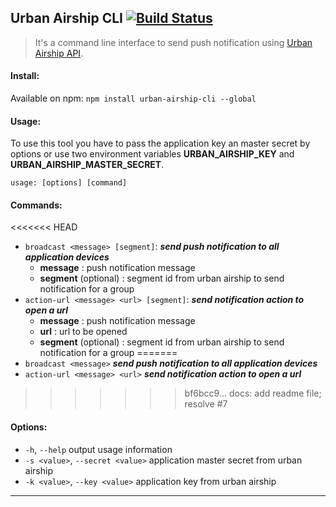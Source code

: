 ## Urban Airship CLI [![Build Status](https://travis-ci.org/arthursz/urban-airship-cli.svg?branch=master)](https://travis-ci.org/arthursz/urban-airship-cli)

> It's a command line interface to send push notification using [Urban Airship API](https://www.urbanairship.com/).

#### Install:
Available on npm:
`npm install urban-airship-cli --global`

#### Usage:
To use this tool you have to pass the application key an master secret by options or use two environment variables **URBAN_AIRSHIP_KEY** and **URBAN_AIRSHIP_MASTER_SECRET**.

`usage: [options] [command]`

#### Commands:
<<<<<<< HEAD
- `broadcast <message> [segment]`: ***send push notification to all application devices***
	- **message** : push notification message
	- **segment** (optional) : segment id from urban airship to send notification for a group
- `action-url <message> <url> [segment]`:  ***send notification action to open a url***
	- **message** : push notification message
	- **url** : url to be opened 
	- **segment** (optional) : segment id from urban airship to send notification for a group
=======
- `broadcast <message>`         ***send push notification to all application devices***
- `action-url <message> <url>`  ***send notification action to open a url***
>>>>>>> bf6bcc9... docs: add readme file; resolve #7

#### Options:
- `-h`, `--help`        output usage information
- `-s <value>`, `--secret <value>`  application master secret from urban airship
- `-k <value>`, `--key <value>`     application key from urban airship

---
